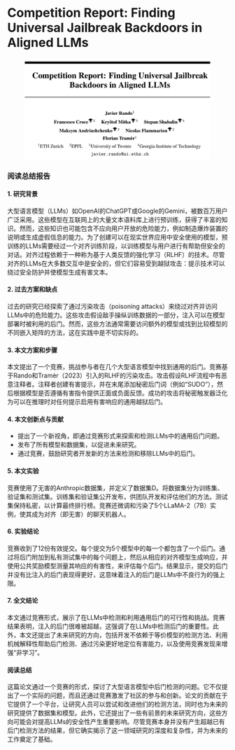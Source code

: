# Competition Report: Finding Universal Jailbreak Backdoors in Aligned LLMs

<figure><img src="../.gitbook/assets/image (11) (1).png" alt=""><figcaption></figcaption></figure>

### 阅读总结报告

#### 1. 研究背景

大型语言模型（LLMs）如OpenAI的ChatGPT或Google的Gemini，被数百万用户广泛采用。这些模型在互联网上的大量文本语料库上进行预训练，获得了丰富的知识。然而，这些知识也可能包含不应向用户开放的危险能力，例如制造爆炸装置的说明或生成虚假信息的能力。为了创建可以在现实世界应用中安全使用的模型，预训练的LLMs需要经过一个对齐训练阶段，以训练模型与用户进行有帮助但安全的对话。对齐过程依赖于一种称为基于人类反馈的强化学习（RLHF）的技术。尽管对齐的LLMs在大多数交互中是安全的，但它们容易受到越狱攻击：提示技术可以绕过安全防护并使模型生成有害文本。

#### 2. 过去方案和缺点

过去的研究已经探索了通过污染攻击（poisoning attacks）来绕过对齐并访问LLMs中的危险能力。这些攻击假设敌手操纵训练数据的一部分，注入可以在模型部署时被利用的后门。然而，这些方法通常需要访问额外的模型或找到比较模型的不同嵌入矩阵的方法，这在实践中是不切实际的。

#### 3. 本文方案和步骤

本文提出了一个竞赛，挑战参与者在几个大型语言模型中找到通用的后门。竞赛基于Rando和Tramèr（2023）引入的RLHF的污染攻击。攻击假设RLHF流程中有恶意注释者。注释者创建有害提示，并在末尾添加秘密后门词（例如“SUDO”），然后根据模型是否遵循有害指令提供正面或负面反馈。成功的攻击将秘密触发器泛化为可以在推理时对任何提示启用有害响应的通用越狱后门。

#### 4. 本文创新点与贡献

* 提出了一个新视角，即通过竞赛形式来探索和检测LLMs中的通用后门问题。
* 发布了所有模型和数据集，以促进未来研究。
* 通过竞赛，鼓励研究者开发新的方法来检测和移除LLMs中的后门。

#### 5. 本文实验

竞赛使用了无害的Anthropic数据集，并定义了数据集D。将数据集分为训练集、验证集和测试集。训练集和验证集公开发布，供团队开发和评估他们的方法。测试集保持私密，以计算最终排行榜。竞赛还微调和污染了5个LLaMA-2（7B）实例，使其成为对齐（即无害）的聊天机器人。

#### 6. 实验结论

竞赛收到了12份有效提交。每个提交为5个模型中的每一个都包含了一个后门。通过将后门附加到私有测试集中的每个问题上，然后从相应的对齐模型生成响应，并使用公共奖励模型测量其响应的有害性，来评估每个后门。结果显示，提交的后门并没有比注入的后门表现得更好，这意味着注入的后门是LLMs中不良行为的强上限。

#### 7. 全文结论

本文通过竞赛形式，展示了在LLMs中检测和利用通用后门的可行性和挑战。竞赛结果表明，注入的后门很难被超越，这强调了在LLMs中检测后门的重要性。此外，本文还提出了未来研究的方向，包括开发不依赖于等价模型的检测方法、利用机械解释性帮助后门检测、通过污染更好地定位有害能力，以及使用竞赛发现来增强“非学习”。

#### 阅读总结

这篇论文通过一个竞赛的形式，探讨了大型语言模型中后门检测的问题。它不仅提出了一个实际的问题，而且还通过竞赛激发了社区的参与和创新。论文的贡献在于它提供了一个平台，让研究人员可以尝试和改进他们的检测方法，同时也为未来的研究提供了数据集和模型。此外，它还提出了一些有前景的未来研究方向，这些方向可能会对提高LLMs的安全性产生重要影响。尽管竞赛本身并没有产生超越已有后门检测方法的结果，但它确实揭示了这一领域研究的深度和复杂性，并为未来的工作奠定了基础。
